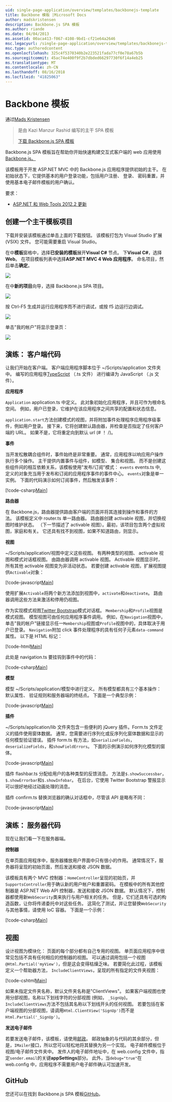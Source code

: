 ```yaml
---
uid: single-page-application/overview/templates/backbonejs-template
title: Backbone 模板 |Microsoft Docs
author: madskristensen
description: Backbone.js SPA 模板
ms.author: riande
ms.date: 04/04/2013
ms.assetid: 00aca413-f067-4108-9bd1-cf21e64a2646
msc.legacyurl: /single-page-application/overview/templates/backbonejs-template
msc.type: authoredcontent
ms.openlocfilehash: 325c4f5370340b2e223521fada77cf0e78a67b5b
ms.sourcegitcommit: 45ac74e400f9f2b7dbded66297730f6f14a4eb25
ms.translationtype: MT
ms.contentlocale: zh-CN
ms.lasthandoff: 08/16/2018
ms.locfileid: "41825063"
---
```

<a name="backbone-template"></a>Backbone 模板
====================
通过[Mads Kristensen](https://github.com/madskristensen)

> 是由 Kazi Manzur Rashid 编写的主干 SPA 模板
> 
> [下载 Backbone.js SPA 模板](https://go.microsoft.com/fwlink/?LinkId=293631)


Backbone.js SPA 模板旨在帮助你开始快速构建交互式客户端的 web 应用使用[Backbone.js。](http://backbonejs.org/)

该模板用于开发 ASP.NET MVC 中的 Backbone.js 应用程序提供初始的主干。 在初始状态下，它提供基本的用户登录功能，包括用户注册、 登录、 密码重置，并使用基本电子邮件模板的用户确认。

要求：

- [ASP.NET 和 Web Tools 2012.2 更新](https://go.microsoft.com/fwlink/?LinkId=282650)

## <a name="create-a-backbone-template-project"></a>创建一个主干模板项目

下载并安装该模板通过单击上面的下载按钮。 该模板打包为 Visual Studio 扩展 (VSIX) 文件。 您可能需要重启 Visual Studio。

在中**模板**窗格中，选择**已安装的模板**展开**Visual C#** 节点。 下**Visual C#**，选择**Web**。 在项目模板列表中选择**ASP.NET MVC 4 Web 应用程序**。 命名项目，然后单击**确定**。

![](backbonejs-template/_static/image1.png)

在中**新的项目**向导，选择 Backbone.js SPA 项目。

![](backbonejs-template/_static/image2.png)

按 Ctrl-F5 生成并运行应用程序而不进行调试，或按 f5 边运行边调试。

![](backbonejs-template/_static/image3.png)

单击"我的帐户"将显示登录页：

![](backbonejs-template/_static/image4.png)

## <a name="walkthrough-client-code"></a>演练： 客户端代码

让我们开始在客户端。 客户端应用程序脚本位于 ~/Scripts/application 文件夹中。 编写的应用程序[TypeScript](http://www.typescriptlang.org/) （.ts 文件） 进行编译为 JavaScript （.js 文件）。

**应用程序**

`Application` application.ts 中定义。 此对象初始化应用程序，并且可作为根命名空间。 例如，用户已登录，它维护在该应用程序之间共享的配置和状态信息。

`application.start`方法创建模式的视图，并将附加事件处理程序应用程序级事件，例如用户登录。 接下来，它将创建默认路由器，并检查是否指定了任何客户端的 URL。 如果不是，它将重定向到默认 url (# ！ /)。

**事件**

当开发松散耦合组件时，事件始终是非常重要。 通常，应用程序以响应用户操作执行多个操作。 主干提供内置事件与组件，如模型、 集合和视图。 而不是创建这些组件间的相互依赖关系，该模板使用"发布/订阅"模式： `events` events.ts 中, 定义的对象充当用于发布和订阅的应用程序事件的事件中心。 `events`对象是单一实例。 下面的代码演示如何订阅事件，然后触发该事件：

[!code-csharp[Main](backbonejs-template/samples/sample1.cs)]

**路由器**

在 Backbone.js，路由器提供路由客户端的页面并将其连接到操作和事件的方法。 该模板定义中 router.ts 单一路由器。 路由器创建 activable 视图，并切换视图时维护状态。 （下一节描述了 activable 视图）。最初，该项目包含两个虚拟视图，家庭和有关。 它还具有找不到视图，如果不知道路由，则显示。

**视图**

~/Scripts/application/视图中定义这些视图。 有两种类型的视图、 activable 视图和模式对话框视图。 由路由器调用 activable 视图。 Activable 视图显示时，所有其他 activable 视图变为非活动状态。 若要创建 activable 视图，扩展视图提供`Activable`对象：

[!code-javascript[Main](backbonejs-template/samples/sample2.js)]

使用扩展`Activable`将两个新方法添加到视图中，`activate`和`deactivate`。 路由器调用这些方法来激活和停用仍视图。

作为实现模式视图[Twitter Bootstrap](http://twitter.github.com/bootstrap/)模式对话框。 `Membership`和`Profile`视图是模式视图。 模型视图可由任何应用程序事件调用。 例如，在`Navigation`视图中，单击"我的帐户"链接显示任一`Membership`视图或`Profile`视图中的，具体取决于用户已登录。 `Navigation`附加 click 事件处理程序的具有任何子元素`data-command`属性。 以下是 HTML 标记：

[!code-html[Main](backbonejs-template/samples/sample3.html)]

此处是 navigation.ts 要挂钩到事件中的代码：

[!code-csharp[Main](backbonejs-template/samples/sample4.cs)]

**模型**

模型 ~/Scripts/application/模型中进行定义。 所有模型都具有三个基本操作： 默认属性、 验证规则和服务器端的终结点。 下面是一个典型示例：

[!code-javascript[Main](backbonejs-template/samples/sample5.js)]

**插件**

~/Scripts/application/lib 文件夹包含一些便利的 jQuery 插件。Form.ts 文件定义的插件使用窗体数据。 通常，您需要进行序列化或反序列化窗体数据和显示的任何模型验证错误。 插件 form.ts 有方法，如`serializeFields`， `deserializeFields`，和`showFieldErrors`。 下面的示例演示如何序列化模型的窗体。

[!code-javascript[Main](backbonejs-template/samples/sample6.js)]

插件 flashbar.ts 分配给用户的各种类型的反馈消息。 方法是`$.showSuccessbar`，`$.showErrorbar`和`$.showInfobar`。 在后台，它使用 Twitter Bootstrap 警报显示可以很好地经过动画处理的消息。

插件 confirm.ts 替换浏览器的确认对话框中，尽管该 API 是略有不同：

[!code-javascript[Main](backbonejs-template/samples/sample7.js)]

## <a name="walkthrough-server-code"></a>演练： 服务器代码

现在让我们看一下在服务器端。

**控制器**

在单页面应用程序中，服务器播放用户界面中只有很小的作用。 通常情况下，服务器将呈现的初始页面，然后发送和接收 JSON 数据。

该模板具有两个 MVC 控制器：`HomeController`呈现的初始页，并`SupportsController`用于确认新的用户帐户和重置密码。 在模板中的所有其他控制器是 ASP.NET Web API 控制器，发送和接收 JSON 数据。 默认情况下，控制器都使用新`WebSecurity`类来执行与用户相关的任务。 但是，它们还具有可选的构造函数，让你将传递委托中对这些任务。 这简化了测试，并让您替换`WebSecurity`与其他事情，请使用 IoC 容器。 下面是一个示例：

[!code-csharp[Main](backbonejs-template/samples/sample8.cs)]

## <a name="views"></a>视图

设计视图为模块化： 页面的每个部分都有自己专用的视图。 单页面应用程序中很常见包括不具有任何相应的控制器的视图。 可以通过调用包括一个视图`@Html.Partial('myView')`，但是这会变得枯燥乏味。 若要简化此过程，该模板定义一个帮助器方法， `IncludeClientViews`，呈现的所有指定的文件夹视图：

[!code-cshtml[Main](backbonejs-template/samples/sample9.cshtml)]

如果未指定文件夹名称，默认文件夹名称是"ClientViews"。 如果客户端视图也使用分部视图，名称以下划线字符的分部视图 (例如， `_SignUp`)。 `IncludeClientViews`方法不包括其名称以下划线开头的任何视图。 若要包括在客户端视图的分部视图，请调用`Html.ClientView('SignUp')`而不是`Html.Partial('_SignUp')`。

**发送电子邮件**

若要发送电子邮件，该模板，请使用[邮政](http://aboutcode.net/postal)。 邮政抽象的与代码的其余部分，但是，`IMailer`接口，所以您可以轻松地将其替换为另一个实现。 电子邮件模板位于视图/电子邮件文件夹中。 发件人的电子邮件地址中，在 web.config 文件中，指定`sender.email`的关键**appSettings**部分。 此外，当`debug="true"`在 web.config 中，应用程序不需要用户电子邮件确认可加速开发。

## <a name="github"></a>GitHub

您还可以在找到 Backbone.js SPA 模板[GitHub](https://github.com/kazimanzurrashid/AspNetMvcBackboneJsSpa)。
